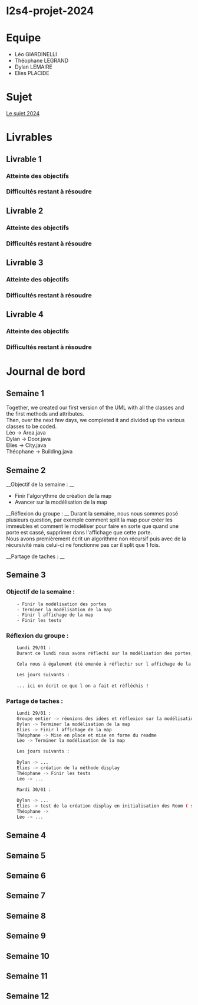 # l2s4-projet-2024

# Equipe

- Léo GIARDINELLI
- Théophane LEGRAND
- Dylan LEMAIRE
- Elies PLACIDE

# Sujet

[Le sujet 2024](https://www.fil.univ-lille.fr/~varre/portail/l2s4-projet/sujet2024.pdf)

# Livrables

## Livrable 1

### Atteinte des objectifs

### Difficultés restant à résoudre

## Livrable 2

### Atteinte des objectifs

### Difficultés restant à résoudre

## Livrable 3

### Atteinte des objectifs

### Difficultés restant à résoudre

## Livrable 4

### Atteinte des objectifs

### Difficultés restant à résoudre

# Journal de bord

## Semaine 1
Together, we created our first version of the UML with all the classes and the first methods and attributes.  
Then, over the next few days, we completed it and divided up the various classes to be coded.  
Léo -> Area.java  
Dylan -> Door.java  
Elies -> City.java  
Théophane -> Building.java  

## Semaine 2
__Objectif de la semaine : __ 
- Finir l'algorythme de création de la map
- Avancer sur la modélisation de la map

__Réflexion du groupe :  __
Durant la semaine, nous nous sommes posé plusieurs question, par exemple comment split la map pour créer les immeubles et comment le modéliser pour faire en sorte que quand une porte est cassé, supprimer dans l'affichage que cette porte.  
Nous avons premièrement écrit un algorithme non récursif puis avec de la récursivité mais celui-ci ne fonctionne pas car il split que 1 fois.  


__Partage de taches : __  


## Semaine 3
### Objectif de la semaine :  
```bash
    - Finir la modélisation des portes
    - Terminer la modélisation de la map
    - Finir l affichage de la map
    - Finir les tests
```
### Réflexion du groupe :
```bash 
    Lundi 29/01 : 
    Durant ce lundi nous avons réflechi sur la modélisation des portes, ce qui nous a mené a la création d une class enum pour la position des portes avec l ajout d une hashmap enum/porte.

    Cela nous à également été emenée à réflechir sur l affichage de la map et l affichage des portes (ouvert et fermée) et nous avons réfléchi sur la methode de splitHorizontal et splitVertical en la modifiant sur un split en croix. 

    Les jours suivants :
    
    ... ici on écrit ce que l on a fait et réfléchis !

```
### Partage de taches : 
```bash   
    Lundi 29/01 :
    Groupe entier -> réunions des idées et réflexion sur la modélisation de la map et l affichage des pieces et des portes. 
    Dylan -> Terminer la modélisation de la map
    Elies -> Finir l affichage de la map
    Théophane -> Mise en place et mise en forme du readme  
    Léo -> Terminer la modélisation de la map

    Les jours suivants :
    
    Dylan -> ...    
    Elies -> création de la méthode display
    Théophane -> Finir les tests
    Léo -> ...
```

```bash   
    Mardi 30/01 :
    
    Dylan -> ...    
    Elies -> test de la création display en initialisation des Room ( sans méthode de split précise )
    Théophane -> 
    Léo -> ...
```

## Semaine 4

## Semaine 5

## Semaine 6

## Semaine 7

## Semaine 8

## Semaine 9

## Semaine 10

## Semaine 11

## Semaine 12
